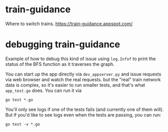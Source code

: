 # train-guidance
Where to switch trains.
https://train-guidance.appspot.com/

# debugging train-guidance

Example of how to debug this kind of issue using `log.Infof` to print the status
of the BFS function as it traverses the graph.

You can start up the app directly via `dev_appserver.py` and issue requests via
web browser and watch the real requests. but the "real" train network data is
complex, so it's easier to run smaller tests, and that's what `app_test.go`
does. You can run it via

    go test *.go

You'll only see logs if one of the tests fails (and currently one of them will). But if you'd like to see logs even when the tests are passing, you can run:

    go test -v *.go
